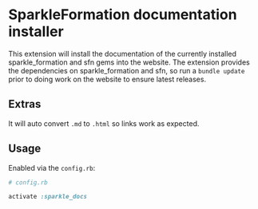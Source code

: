 # SparkleFormation documentation installer

This extension will install the documentation of the currently installed
sparkle_formation and sfn gems into the website. The extension provides
the dependencies on sparkle_formation and sfn, so run a `bundle update`
prior to doing work on the website to ensure latest releases.

## Extras

It will auto convert `.md` to `.html` so links work as expected.

## Usage

Enabled via the `config.rb`:

```ruby
# config.rb

activate :sparkle_docs